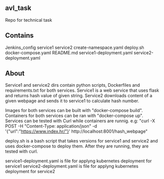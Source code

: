 ## avl_task
Repo for technical task


## Contains
Jenkins_config
service1
service2
create-namespace.yaml
deploy.sh
docker-compose.yaml
README.md
service1-deployment.yaml
service2-deployment.yaml

## About

Service1 and service2 dirs contain python scripts, Dockerfiles and requirements.txt for both services.
Service1 is a web service that uses flask and returns hash value of given string.
Service2 downloads content of a given webpage and sends it to service1 to calculate hash number.

Images for both services can be built with "docker-compose build".
Containers for both services can be ran with "docker-compose up".
Services can be tested with Curl while containers are runnig. e.g: "curl -X POST -H "Content-Type: application/json" -d '{"url":"https://www.index.hr/"}' http://localhost:8001/hash_webpage"

deploy.sh is a bash script that takes versions for service1 and service2 and uses docker-compose to deploy them. After they are running, they are tested with curl.

service1-deployment.yaml is file for applyng kubernetes deployment for service1
service2-deployment.yaml is file for applyng kubernetes deployment for service2